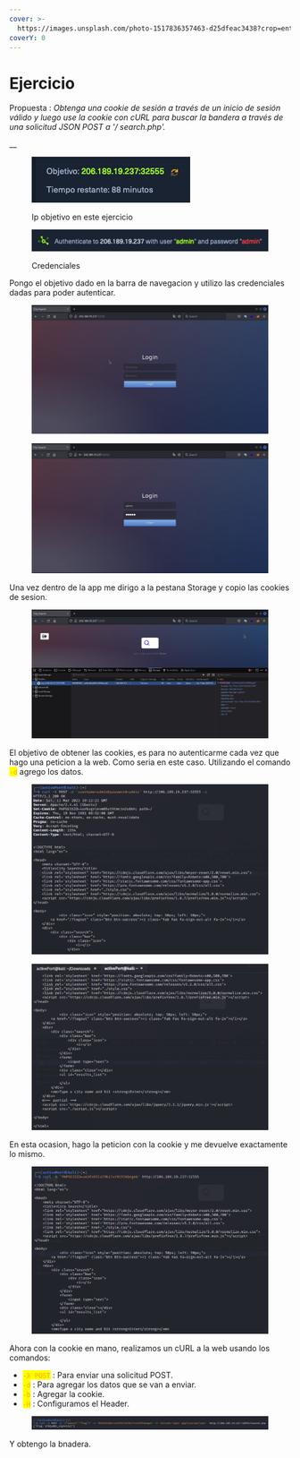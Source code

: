 ```yaml
---
cover: >-
  https://images.unsplash.com/photo-1517836357463-d25dfeac3438?crop=entropy&cs=tinysrgb&fm=jpg&ixid=MnwxOTcwMjR8MHwxfHNlYXJjaHw4fHxleGVyY2lzZXxlbnwwfHx8fDE2Nzg1NDQ2MDA&ixlib=rb-4.0.3&q=80
coverY: 0
---
```


# Ejercicio

Propuesta : _Obtenga una cookie de sesión a través de un inicio de sesión válido y luego use la cookie con cURL para buscar la bandera a través de una solicitud JSON POST a  '/ search.php'._

__

<figure><img src="../../../.gitbook/assets/Captura de pantalla 2023-03-11 a la(s) 16.03.30.png" alt=""><figcaption><p>Ip objetivo en este ejercicio</p></figcaption></figure>

<figure><img src="../../../.gitbook/assets/Captura de pantalla 2023-03-11 a la(s) 16.04.09.png" alt=""><figcaption><p>Credenciales</p></figcaption></figure>

Pongo el objetivo dado en la barra de navegacion y utilizo las credenciales dadas para poder autenticar.

<figure><img src="../../../.gitbook/assets/Captura de pantalla 2023-03-11 a la(s) 16.05.00.png" alt=""><figcaption></figcaption></figure>

<figure><img src="../../../.gitbook/assets/Captura de pantalla 2023-03-11 a la(s) 16.06.34.png" alt=""><figcaption></figcaption></figure>

Una vez dentro de la app me dirigo a la pestana Storage y copio las cookies de sesion.

<figure><img src="../../../.gitbook/assets/Captura de pantalla 2023-03-11 a la(s) 16.08.36.png" alt=""><figcaption></figcaption></figure>

El objetivo de obtener las cookies, es para no autenticarme cada vez que hago una peticion a la web. Como seria en este caso. Utilizando el comando <mark style="color:orange;">`-d`</mark> agrego los datos.

<figure><img src="../../../.gitbook/assets/Captura de pantalla 2023-03-11 a la(s) 16.13.34.png" alt=""><figcaption></figcaption></figure>

<figure><img src="../../../.gitbook/assets/Captura de pantalla 2023-03-11 a la(s) 16.14.04.png" alt=""><figcaption></figcaption></figure>

En esta ocasion, hago la peticion con la cookie y me devuelve exactamente lo mismo.

<figure><img src="../../../.gitbook/assets/Captura de pantalla 2023-03-11 a la(s) 16.15.59.png" alt=""><figcaption></figcaption></figure>

Ahora con la cookie en mano, realizamos un cURL a la web usando los comandos:

* <mark style="color:orange;">`-X POST`</mark> : Para enviar una solicitud POST.
* <mark style="color:orange;">`-d`</mark> : Para agregar los datos que se van a enviar.
* <mark style="color:orange;">`-b`</mark> : Agregar la cookie.
* <mark style="color:orange;">`-H`</mark> : Configuramos el Header.

<figure><img src="../../../.gitbook/assets/Captura de pantalla 2023-03-11 a la(s) 16.25.21.png" alt=""><figcaption></figcaption></figure>

Y obtengo la bnadera.
